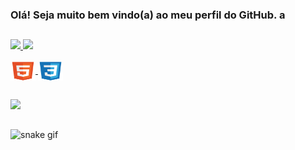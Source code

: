 ### Olá! Seja muito bem vindo(a) ao meu perfil do GitHub. a
##
<div>
  <a href="https://github.com/luizfelipe9627">
  <img height="150em" src="https://github-readme-stats.vercel.app/api?username=luizfelipe9627&show_icons=true&theme=dark&include_all_commits=true&count_private=true"/>
  <img height="150em" src="https://github-readme-stats.vercel.app/api/top-langs/?username=luizfelipe9627&layout=compact&langs_count=7&theme=dark"/>
</div>
  
  <div style="display: inline_block"><br>
  <img align="center" alt="Rafa-HTML" height="30" width="40" src="https://raw.githubusercontent.com/devicons/devicon/master/icons/html5/html5-original.svg">
  <img align="center" alt="Rafa-CSS" height="30" width="40" src="https://raw.githubusercontent.com/devicons/devicon/master/icons/css3/css3-original.svg">
</div>
  
##
  <div> 
  <a href="https://www.linkedin.com/in/luizfelipe9627/" target="_blank"><img src="https://img.shields.io/badge/-LinkedIn-%230077B5?style=for-the-badge&logo=linkedin&logoColor=white" target="_blank"></a>
  </div>
 
  ##
  ![snake gif](https://github.com/luizfelipe9627/luizfelipe9627/blob/output/github-contribution-grid-snake.svg)
  
